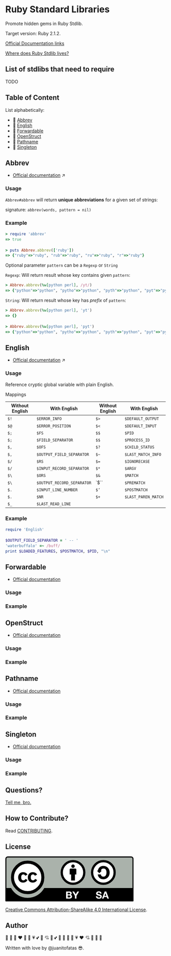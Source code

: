 Ruby Standard Libraries
=======================

Promote hidden gems in Ruby Stdlib.

Target version: Ruby 2.1.2.

[Official Documentation links](http://www.ruby-doc.org/stdlib-2.1.2/)

[Where does Ruby Stdlib lives?][rubystdlib]

[rubystdlib]: https://github.com/ruby/ruby/tree/trunk/lib

List of stdlibs that need to require
------------------------------------

TODO

Table of Content
----------------

List alphabetically:

* :gem: [Abbrev]()
* :gem: [English]()
* :gem: [Forwardable]()
* :gem: [OpenStruct]()
* :gem: [Pathname]()
* :gem: [Singleton]()

Abbrev
------

- [Official documentation](http://www.ruby-doc.org/stdlib-2.1.2/libdoc/abbrev/rdoc/Abbrev.html) :arrow_upper_right:

### Usage

`Abbrev#abbrev` will return **unique abbreviations** for a given set of strings:

signature: `abbrev(words, pattern = nil)`

### Example

```ruby
> require 'abbrev'
=> true

> puts Abbrev.abbrev(['ruby'])
=> {"ruby"=>"ruby", "rub"=>"ruby", "ru"=>"ruby", "r"=>"ruby"}
```

Optional parameter `pattern` can be a `Regexp` or `String`

`Regexp`: Will return result whose key contains given `pattern`:

```ruby
> Abbrev.abbrev(%w[python perl], /yt/)
=> {"python"=>"python", "pytho"=>"python", "pyth"=>"python", "pyt"=>"python", "py"=>"python", "perl"=>"perl", "per"=>"perl", "pe"=>"perl"}
```

`String`: Will return result whose key has *prefix* of `pattern`:

```ruby
> Abbrev.abbrev(%w[python perl], 'yt')
=> {}

> Abbrev.abbrev(%w[python perl], 'pyt')
=> {"python"=>"python", "pytho"=>"python", "pyth"=>"python", "pyt"=>"python"}
```

English
-------

- [Official documentation](http://www.ruby-doc.org/stdlib-2.1.2/libdoc/English/rdoc/English.html) :arrow_upper_right:

### Usage

Reference cryptic global variable with plain English.

Mappings

| Without English | With English                | Without English | With English                |
| --------------- | --------------------------- | --------------- | --------------------------- |
| `$!`            | `$ERROR_INFO`               | `$>`            | `$DEFAULT_OUTPUT`           |
| `$@`            | `$ERROR_POSITION`           | `$<`            | `$DEFAULT_INPUT`            |
| `$;`            | `$FS`                       | `$$`            | `$PID`                      |
| `$;`            | `$FIELD_SEPARATOR`          | `$$`            | `$PROCESS_ID`               |
| `$,`            | `$OFS`                      | `$?`            | `$CHILD_STATUS`             |
| `$,`            | `$OUTPUT_FIELD_SEPARATOR`   | `$~`            | `$LAST_MATCH_INFO`          |
| `$/`            | `$RS`                       | `$=`            | `$IGNORECASE`               |
| `$/`            | `$INPUT_RECORD_SEPARATOR`   | `$*`            | `$ARGV`                     |
| `$\`            | `$ORS`                      | `$&`            | `$MATCH`                    |
| `$\`            | `$OUTPUT_RECORD_SEPARATOR`  | `$``            | `$PREMATCH`                 |
| `$.`            | `$INPUT_LINE_NUMBER`        | `$‘`            | `$POSTMATCH`                |
| `$.`            | `$NR`                       | `$+`            | `$LAST_PAREN_MATCH`         |
| `$_`            | `$LAST_READ_LINE`           |                 |                             |

### Example

```ruby
require 'English'

$OUTPUT_FIELD_SEPARATOR = ' -- '
'waterbuffalo' =~ /buff/
print $LOADED_FEATURES, $POSTMATCH, $PID, "\n"
```

Forwardable
-----------

- [Official documentation]()

### Usage

### Example

OpenStruct
-----------

- [Official documentation]()

### Usage

### Example

Pathname
-----------

- [Official documentation]()

### Usage

### Example

Singleton
-----------

- [Official documentation]()

### Usage

### Example

Questions?
----------

[Tell me, bro.][issues]

[issues]: https://github.com/JuanitoFatas/Ruby-Standard-Libraries/issues/new

How to Contribute?
------------------

Read [CONTRIBUTING](/CONTRIBUTING.md).

License
-------

![CC-BY-SA](CC-BY-SA.png)

[Creative Commons Attribution-ShareAlike 4.0 International License](https://creativecommons.org/licenses/by-sa/4.0/).

Author
------

:yellow_heart: :blue_heart: :purple_heart: :heart: :green_heart: :heartbeat: :heartpulse: :two_hearts: :revolving_hearts: :cupid: :sparkling_heart: :two_hearts: :yellow_heart: :purple_heart: :sparkling_heart: :green_heart: :heartpulse: :heart: :cupid: :heartbeat: :revolving_hearts: :blue_heart:

Written with love by @juanitofatas :sunglasses:.
